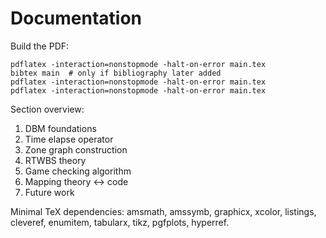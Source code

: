 # Documentation

Build the PDF:

```
pdflatex -interaction=nonstopmode -halt-on-error main.tex
bibtex main  # only if bibliography later added
pdflatex -interaction=nonstopmode -halt-on-error main.tex
pdflatex -interaction=nonstopmode -halt-on-error main.tex
```

Section overview:
1. DBM foundations
2. Time elapse operator
3. Zone graph construction
4. RTWBS theory
5. Game checking algorithm
6. Mapping theory <-> code
7. Future work

Minimal TeX dependencies: amsmath, amssymb, graphicx, xcolor, listings, cleveref, enumitem, tabularx, tikz, pgfplots, hyperref.
